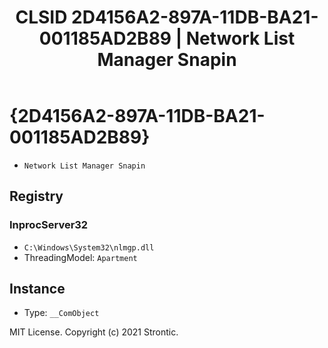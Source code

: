 ﻿---
title: "CLSID 2D4156A2-897A-11DB-BA21-001185AD2B89 | Network List Manager Snapin"
excerpt: What is COM-Object CLSID 2D4156A2-897A-11DB-BA21-001185AD2B89?
---

# {2D4156A2-897A-11DB-BA21-001185AD2B89}

* `Network List Manager Snapin`

## Registry


### InprocServer32

* `C:\Windows\System32\nlmgp.dll`
* ThreadingModel: `Apartment`

## Instance

* Type: `__ComObject`

MIT License. Copyright (c) 2021 Strontic.


